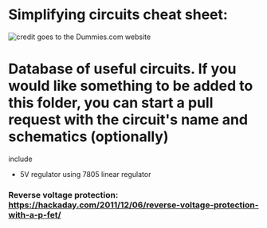 # Simplifying circuits cheat sheet:
![credit goes to the Dummies.com website](https://www.dummies.com/wp-content/uploads/369494.image0.jpg)

# Database of useful circuits. If you would like something to be added to this folder, you can start a pull request with the circuit's name and schematics (optionally)

include 
- 5V regulator using 7805 linear regulator



### Reverse voltage protection: https://hackaday.com/2011/12/06/reverse-voltage-protection-with-a-p-fet/
